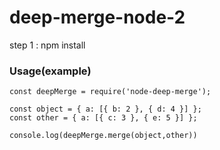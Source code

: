 # deep-merge-node-2


step 1 : npm install

### Usage(example)

```
const deepMerge = require('node-deep-merge');

const object = { a: [{ b: 2 }, { d: 4 }] };
const other = { a: [{ c: 3 }, { e: 5 }] };

console.log(deepMerge.merge(object,other))

